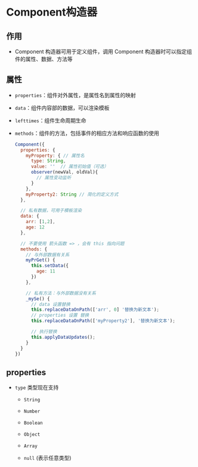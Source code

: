 # Component构造器

## 作用

  - Component 构造器可用于定义组件，调用 Component 构造器时可以指定组件的属性、数据、方法等

## 属性

  - `properties`：组件对外属性，是属性名到属性的映射

  - `data`：组件内容部的数据，可以渲染模板

  - `lefttimes`：组件生命周期生命

  - `methods`：组件的方法，包括事件的相应方法和响应函数的使用

    ```javascript
    Component({
      properties: {
        myProperty: { // 属性名
          type: String,
          value: ''  // 属性初始值（可选）
          observer(newVal, oldVal){
            // 属性变动监听
          }
        },
        myProperty2: String // 简化的定义方式
      },

      // 私有数据，可用于模板渲染
      data: {
        arr: [1,2],
        age: 12
      },

      // 不要使用 箭头函数 => ，会有 this 指向问题
      methods: {
        // 与外部数据有关系
        myPrGet() {
          this.setData({
            age: 11
          })
        },

        // 私有方法：与外部数据没有关系
        _mySe() {
          // data 设置替换
          this.replaceDataOnPath(['arr', 0] '替换为新文本');
          // properties 设置 替换
          this.replaceDataOnPath(['myProperty2'], '替换为新文本');

          // 执行替换
          this.applyDataUpdates();
        }
      }
    })
    ```

## properties

  - `type` 类型现在支持

      - `String`

      - `Number`

      - `Boolean`

      - `Object`

      - `Array`

      - `null` (表示任意类型)
